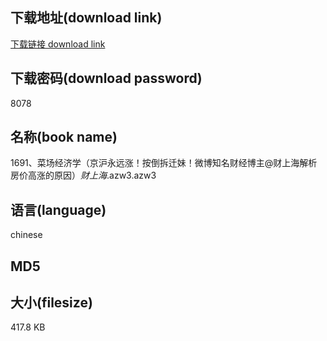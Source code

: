 ## 下载地址(download link)
[下载链接 download link](https://tutu365.netlify.app/?s=1691%E3%80%81%E8%8F%9C%E5%9C%BA%E7%BB%8F%E6%B5%8E%E5%AD%A6%EF%BC%88%E4%BA%AC%E6%B2%AA%E6%B0%B8%E8%BF%9C%E6%B6%A8%EF%BC%81%E6%8C%89%E5%80%92%E6%8B%86%E8%BF%81%E5%A6%B9%EF%BC%81%E5%BE%AE%E5%8D%9A%E7%9F%A5%E5%90%8D%E8%B4%A2%E7%BB%8F%E5%8D%9A%E4%B8%BB%40%E8%B4%A2%E4%B8%8A%E6%B5%B7%E8%A7%A3%E6%9E%90%E6%88%BF%E4%BB%B7%E9%AB%98%E6%B6%A8%E7%9A%84%E5%8E%9F%E5%9B%A0%EF%BC%89_%E8%B4%A2%E4%B8%8A%E6%B5%B7_.azw3)

## 下载密码(download password)
8078

## 名称(book name)
1691、菜场经济学（京沪永远涨！按倒拆迁妹！微博知名财经博主@财上海解析房价高涨的原因）_财上海_.azw3.azw3

## 语言(language)
chinese

## MD5


## 大小(filesize)
417.8 KB

